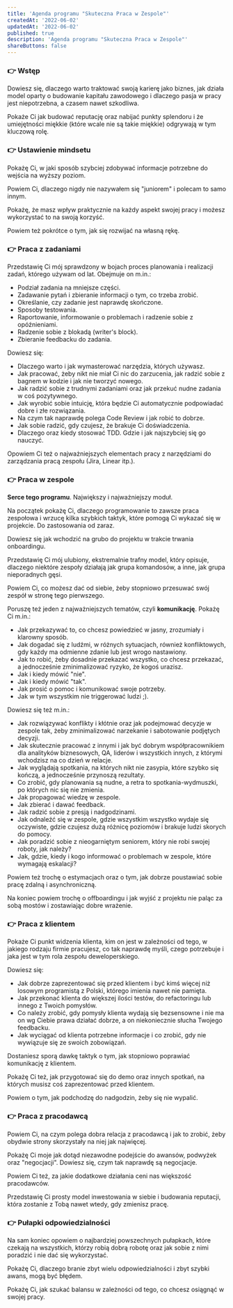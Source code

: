 ```yaml
---
title: 'Agenda programu "Skuteczna Praca w Zespole"'
createdAt: '2022-06-02'
updatedAt: '2022-06-02'
published: true
description: 'Agenda programu "Skuteczna Praca w Zespole"'
shareButtons: false
---
```


### 👉 Wstęp

Dowiesz się, dlaczego warto traktować swoją karierę jako biznes, jak działa model oparty o budowanie kapitału zawodowego i dlaczego pasja w pracy jest niepotrzebna, a czasem nawet szkodliwa.

Pokaże Ci jak budować reputację oraz nabijać punkty splendoru i że umiejętności miękkie (które wcale nie są takie miękkie) odgrywają w tym kluczową rolę.

### 👉 Ustawienie mindsetu

Pokażę Ci, w jaki sposób szybciej zdobywać informacje potrzebne do wejścia na wyższy poziom.

Powiem Ci, dlaczego nigdy nie nazywałem się "juniorem" i polecam to samo innym.

Pokażę, że masz wpływ praktycznie na każdy aspekt swojej pracy i możesz wykorzystać to na swoją korzyść.

Powiem też pokrótce o tym, jak się rozwijać na własną rękę.

### 👉 Praca z zadaniami

Przedstawię Ci mój sprawdzony w bojach proces planowania i realizacji zadań, którego używam od lat. Obejmuje on m.in.:

- Podział zadania na mniejsze części.
- Zadawanie pytań i zbieranie informacji o tym, co trzeba zrobić.
- Określanie, czy zadanie jest naprawdę skończone.
- Sposoby testowania.
- Raportowanie, informowanie o problemach i radzenie sobie z opóźnieniami.
- Radzenie sobie z blokadą (writer's block).
- Zbieranie feedbacku do zadania.

Dowiesz się:

- Dlaczego warto i jak wymasterować narzędzia, których używasz.
- Jak pracować, żeby nikt nie miał Ci nic do zarzucenia, jak radzić sobie z bagnem w kodzie i jak nie tworzyć nowego.
- Jak radzić sobie z trudnymi zadaniami oraz jak przekuć nudne zadania w coś pozytywnego.
- Jak wyrobić sobie intuicję, która będzie Ci automatycznie podpowiadać dobre i złe rozwiązania.
- Na czym tak naprawdę polega Code Review i jak robić to dobrze.
- Jak sobie radzić, gdy czujesz, że brakuje Ci doświadczenia.
- Dlaczego oraz kiedy stosować TDD. Gdzie i jak najszybciej się go nauczyć.

Opowiem Ci też o najważniejszych elementach pracy z narzędziami do zarządzania pracą zespołu (Jira, Linear itp.).

### 👉 Praca w zespole

**Serce tego programu**. Największy i najważniejszy moduł.

Na początek pokażę Ci, dlaczego programowanie to zawsze praca zespołowa i wrzucę kilka szybkich taktyk, które pomogą Ci wykazać się w projekcie. Do zastosowania od zaraz.

Dowiesz się jak wchodzić na grubo do projektu w trakcie trwania onboardingu.

Przedstawię Ci mój ulubiony, ekstremalnie trafny model, który opisuje, dlaczego niektóre zespoły działają jak grupa komandosów, a inne, jak grupa nieporadnych gęsi.

Powiem Ci, co możesz dać od siebie, żeby stopniowo przesuwać swój zespół w stronę tego pierwszego.

Poruszę też jeden z najważniejszych tematów, czyli **komunikację**. Pokażę Ci m.in.:

- Jak przekazywać to, co chcesz powiedzieć w jasny, zrozumiały i klarowny sposób.
- Jak dogadać się z ludźmi, w różnych sytuacjach, również konfliktowych, gdy każdy ma odmienne zdanie lub jest wrogo nastawiony.
- Jak to robić, żeby dosadnie przekazać wszystko, co chcesz przekazać, a jednocześnie zminimalizować ryzyko, że kogoś urazisz.
- Jak i kiedy mówić "nie".
- Jak i kiedy mówić "tak".
- Jak prosić o pomoc i komunikować swoje potrzeby.
- Jak w tym wszystkim nie triggerować ludzi ;).

Dowiesz się też m.in.:

- Jak rozwiązywać konflikty i kłótnie oraz jak podejmować decyzje w zespole tak, żeby zminimalizować narzekanie i sabotowanie podjętych decyzji.
- Jak skutecznie pracować z innymi i jak być dobrym współpracownikiem dla analityków biznesowych, QA, liderów i wszystkich innych, z którymi wchodzisz na co dzień w relacje.
- Jak wyglądają spotkania, na których nikt nie zasypia, które szybko się kończą, a jednocześnie przynoszą rezultaty.
- Co zrobić, gdy planowania są nudne, a retra to spotkania-wydmuszki, po których nic się nie zmienia.
- Jak propagować wiedzę w zespole.
- Jak zbierać i dawać feedback.
- Jak radzić sobie z presją i nadgodzinami.
- Jak odnaleźć się w zespole, gdzie wszystkim wszystko wydaje się oczywiste, gdzie czujesz dużą różnicę poziomów i brakuje ludzi skorych do pomocy.
- Jak poradzić sobie z nieogarniętym seniorem, który nie robi swojej roboty, jak należy?
- Jak, gdzie, kiedy i kogo informować o problemach w zespole, które wymagają eskalacji?

Powiem też trochę o estymacjach oraz o tym, jak dobrze poustawiać sobie pracę zdalną i asynchroniczną.

Na koniec powiem trochę o offboardingu i jak wyjść z projektu nie paląc za sobą mostów i zostawiając dobre wrażenie.

### 👉 Praca z klientem

Pokaże Ci punkt widzenia klienta, kim on jest w zależności od tego, w jakiego rodzaju firmie pracujesz, co tak naprawdę myśli, czego potrzebuje i jaka jest w tym rola zespołu deweloperskiego.

Dowiesz się:

- Jak dobrze zaprezentować się przed klientem i być kimś więcej niż losowym programistą z Polski, którego imienia nawet nie pamięta.
- Jak przekonać klienta do większej ilości testów, do refactoringu lub innego z Twoich pomysłów.
- Co należy zrobić, gdy pomysły klienta wydają się bezsensowne i nie ma on wg Ciebie prawa działać dobrze, a on niekoniecznie słucha Twojego feedbacku.
- Jak wyciągać od klienta potrzebne informacje i co zrobić, gdy nie wywiązuje się ze swoich zobowiązań.

Dostaniesz sporą dawkę taktyk o tym, jak stopniowo poprawiać komunikację z klientem.

Pokażę Ci też, jak przygotować się do demo oraz innych spotkań, na których musisz coś zaprezentować przed klientem.

Powiem o tym, jak podchodzę do nadgodzin, żeby się nie wypalić.

### 👉 Praca z pracodawcą

Powiem Ci, na czym polega dobra relacja z pracodawcą i jak to zrobić, żeby obydwie strony skorzystały na niej jak najwięcej.

Pokażę Ci moje jak dotąd niezawodne podejście do awansów, podwyżek oraz "negocjacji". Dowiesz się, czym tak naprawdę są negocjacje.

Powiem Ci też, za jakie dodatkowe działania ceni nas większość pracodawców.

Przedstawię Ci prosty model inwestowania w siebie i budowania reputacji, która zostanie z Tobą nawet wtedy, gdy zmienisz pracę.

### 👉 Pułapki odpowiedzialności

Na sam koniec opowiem o najbardziej powszechnych pułapkach, które czekają na wszystkich, którzy robią dobrą robotę oraz jak sobie z nimi poradzić i nie dać się wykorzystać.

Pokażę Ci, dlaczego branie zbyt wielu odpowiedzialności i zbyt szybki awans, mogą być błędem.

Pokażę Ci, jak szukać balansu w zależności od tego, co chcesz osiągnąć w swojej pracy.
